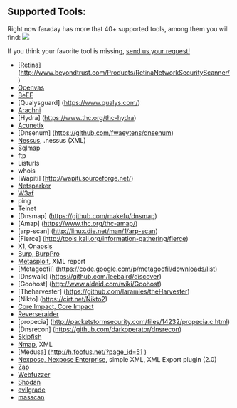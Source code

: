 Supported Tools:
---
Right now faraday has more that 40+ supported tools, among them you will find: 
![](https://raw.github.com/wiki/infobyte/faraday/images/plugins/Plugins.png)

If you think your favorite tool is missing, [send us your request!](https://github.com/infobyte/faraday/issues/new)
* [Retina] (http://www.beyondtrust.com/Products/RetinaNetworkSecurityScanner/)
* [Openvas](https://twitter.com/openvas)
* [BeEF](https://twitter.com/beefproject)
* [Qualysguard] (https://www.qualys.com/)
* [Arachni](https://twitter.com/ArachniScanner)
* [Hydra] (https://www.thc.org/thc-hydra)
* [Acunetix](https://twitter.com/acunetix)
* [Dnsenum] (https://github.com/fwaeytens/dnsenum)
* [Nessus](https://twitter.com/tenablesecurity), .nessus (XML)
* [Sqlmap](https://twitter.com/sqlmap)
* ftp
* Listurls
* whois
* [Wapiti] (http://wapiti.sourceforge.net/)
* [Netsparker](https://twitter.com/Netsparker)
* [W3af](https://twitter.com/w3af)
* ping
* Telnet
* [Dnsmap] (https://github.com/makefu/dnsmap)
* [Amap] (https://www.thc.org/thc-amap/)
* [arp-scan] (http://linux.die.net/man/1/arp-scan)
* [Fierce] (http://tools.kali.org/information-gathering/fierce)
* [X1, Onapsis](https://twitter.com/onapsis)
* [Burp, BurpPro](https://twitter.com/Burp_Suite)
* [Metasploit](https://twitter.com/metasploit), XML report
* [Metagoofil] (https://code.google.com/p/metagoofil/downloads/list)
* [Dnswalk] (https://github.com/leebaird/discover)
* [Goohost] (http://www.aldeid.com/wiki/Goohost)
* [Theharvester] (https://github.com/laramies/theHarvester)
* [Nikto] (https://cirt.net/Nikto2)
* [Core Impact, Core Impact](https://twitter.com/CoreSecurity)
* [Reverseraider](http://sourceforge.net/projects/complemento/files/)
* [propecia] (http://packetstormsecurity.com/files/14232/propecia.c.html)
* [Dnsrecon] (https://github.com/darkoperator/dnsrecon)
* [Skipfish](https://code.google.com/p/skipfish/)
* [Nmap](https://twitter.com/nmap), XML
* [Medusa] (http://h.foofus.net/?page_id=51 )
* [Nexpose, Nexpose Enterprise](https://twitter.com/rapid7), simple XML, XML Export plugin (2.0)
* [Zap](https://twitter.com/zaproxy)
* [Webfuzzer](http://gunzip.altervista.org/g.php?f=projects#webfuzzer)
* [Shodan](https://twitter.com/shodanhq)
* [evilgrade](http://twitter.com/infobytesec)
* [masscan](https://twitter.com/ErrataRob)